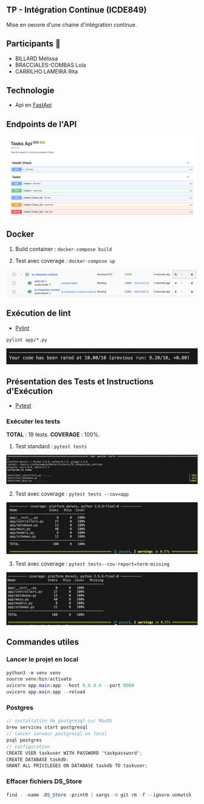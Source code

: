 ## TP - Intégration Continue (ICDE849)
Mise en oeuvre d'une chaine d'intégration continue.

## Participants 👥
- BILLARD Mélissa
- BRACCIALES-COMBAS Lola
- CARRILHO LAMEIRA Rita


## Technologie 
- Api en [FastApi](https://fastapi.tiangolo.com/)


## Endpoints de l'API

![](./assets/docs/api.png)

## Docker

1) Build container : ```docker-compose build```


2) Test avec coverage : ```docker-compose up```

![](./assets/docs/docker.png)


## Exécution de lint
- [Pylint](https://pylint.readthedocs.io/en/latest/index.html)

```cmd
pylint app/*.py
```

![](./assets/docs/lint.png)


## Présentation des Tests et Instructions d'Exécution

- [Pytest](https://docs.pytest.org/en/8.2.x/)


### Exécuter les tests
**TOTAL** : 19 tests.
**COVERAGE** : 100%.

1) Test standard : ```pytest tests```

![](./assets/docs/test-1.png)

2) Test avec coverage : ```pytest tests --cov=app```

![](./assets/docs/test-2.png)

3) Test avec coverage : ```pytest tests--cov-report=term-missing ```

![](./assets/docs/test-3.png)


## Commandes utiles
### Lancer le projet en local
```java
python3 -m venv venv
source venv/bin/activate
uvicorn app.main:app --host 0.0.0.0 --port 8000
uvicorn app.main:app --reload   
```

### Postgres
```java
// installation de postgresql sur MacOS
brew services start postgresql
// lancer serveur postgresql en local
psql postgres
// configuration
CREATE USER taskuser WITH PASSWORD 'taskpassword';
CREATE DATABASE taskdb;
GRANT ALL PRIVILEGES ON DATABASE taskdb TO taskuser;
```

### Effacer fichiers DS_Store
```java
find . -name .DS_Store -print0 | xargs -0 git rm -f --ignore-unmatch
```
